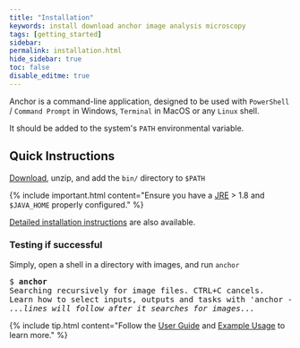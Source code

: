 ```yaml
---
title: "Installation"
keywords: install download anchor image analysis microscopy
tags: [getting_started]
sidebar:
permalink: installation.html
hide_sidebar: true
toc: false
disable_editme: true
---
```


Anchor is a command-line application, designed to be used with `PowerShell` / `Command Prompt` in Windows, `Terminal` in MacOS or any `Linux` shell.

It should be added to the system's `PATH` environmental variable.

## Quick Instructions

[Download](download.html), unzip, and add the `bin/` directory to `$PATH`

{% include important.html content="Ensure you have a [JRE](https://www.java.com/download)  > 1.8 and `$JAVA_HOME` properly configured." %}

[Detailed installation instructions](installation_detailed.html) are also available.

### Testing if successful

Simply, open a shell in a directory with images, and run `anchor`

<pre class="commandLine">
$ <b>anchor</b>
Searching recursively for image files. CTRL+C cancels.
Learn how to select inputs, outputs and tasks with 'anchor -h'.
<i>...lines will follow after it searches for images...</i>
</pre>

{% include tip.html content="Follow the [User Guide](/user_guide.html) and [Example Usage](/user_guide_examples.html) to learn more." %}


